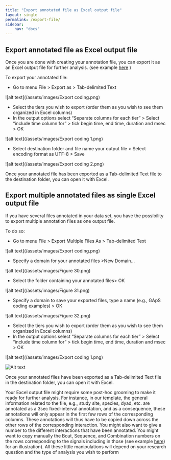 ```yaml
---
title: "Export annotated file as Excel output file"
layout: single
permalink: /export-file/
sidebar:
    nav: "docs"
---
```


## Export annotated file as Excel output file

Once you are done with creating your annotation file, you can export it as an Excel output file for further analysis. (see example [here](../assets/download/GApS_Excel_output_Example.xls) )


To export your annotated file:

  * Go to menu File > Export as > Tab-delimited Text

![alt text](/assets/images/Export coding.png)

  * Select the tiers you wish to export (order them as you wish to see them organized in Excel columns) 
  * In the output options select “Separate columns for each tier” > Select “include time column for” > tick begin time, end time, duration and msec > OK 
  
![alt text](/assets/images/Export coding 1.png)

  * Select destination folder and file name your output file > Select encoding format as UTF-8 > Save

![alt text](/assets/images/Export coding 2.png)

Once your annotated file has been exported as a Tab-delimited Text file to the destination folder, you can open it with Excel.

## Export multiple annotated files as single Excel output file

If you have several files annotated in your data set, you have the possibility to export multiple annotation files as one output file. 

To do so: 
  * Go to menu File > Export Multiple Files As > Tab-delimited Text

![alt text](/assets/images/Export coding.png)

  * Specify a domain for your annotated files >New Domain…

![alt text](/assets/images/Figure 30.png)

  * Select the folder containing your annotated files> OK

![alt text](/assets/images/Figure 31.png)

  * Specify a domain to save your exported files, type a name (e.g., GApS coding examples) > OK

![alt text](/assets/images/Figure 32.png)

  * Select the tiers you wish to export (order them as you wish to see them organized in Excel columns)
  * In the output options select “Separate columns for each tier” > Select “include time column for” > tick begin time, end time, duration and msec > OK 

 ![alt text](/assets/images/Export coding 1.png)
 
 ![Alt text](../assets/videos/export.gif)

Once your annotated files have been exported as a Tab-delimited Text file in the destination folder, you can open it with Excel.

Your Excel output file might require some post-hoc grooming to make it ready for further analysis. For instance, in our template, the general information related to the file, e.g., study site, species, dyad, etc. are annotated as a 3sec fixed-interval annotation, and as a consequence, these annotations will only appear in the first few rows of the corresponding columns. These annotations will thus have to be copied down across the other rows of the corresponding interaction. You might also want to give a number to the different interactions that have been annotated. You might want to copy manually the Bout, Sequence, and Combination numbers on the rows corresponding to the signals including in those (see example [here](../assets/download/GApS_Excel_output_Example.xls)) for an illustration). All these little manipulations will depend on your research question and the type of analysis you wish to perform





